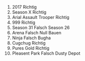 1. 2017
	Richtig
1. Season X
	Richtig
1. Arial Assault Trooper
	Richtig
1. 999
	Richtig
1. Season 31
	Falsch Season 26
1. Arena
	Falsch Null Bauen
1. Ninja
	Falsch Bugha
1. Cugchug
	Richtig
1. Pures Gold
	Richtig
1. Pleasent Park
	Falsch Dusty Depot